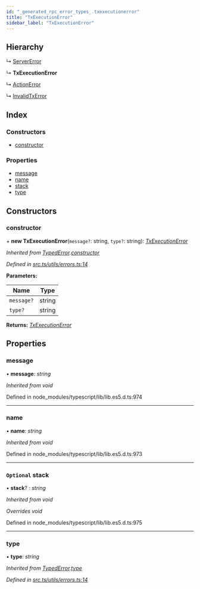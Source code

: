 ```yaml
---
id: "_generated_rpc_error_types_.txexecutionerror"
title: "TxExecutionError"
sidebar_label: "TxExecutionError"
---
```


## Hierarchy

  ↳ [ServerError](_generated_rpc_error_types_.servererror.md)

  ↳ **TxExecutionError**

  ↳ [ActionError](_generated_rpc_error_types_.actionerror.md)

  ↳ [InvalidTxError](_generated_rpc_error_types_.invalidtxerror.md)

## Index

### Constructors

* [constructor](_generated_rpc_error_types_.txexecutionerror.md#constructor)

### Properties

* [message](_generated_rpc_error_types_.txexecutionerror.md#message)
* [name](_generated_rpc_error_types_.txexecutionerror.md#name)
* [stack](_generated_rpc_error_types_.txexecutionerror.md#optional-stack)
* [type](_generated_rpc_error_types_.txexecutionerror.md#type)

## Constructors

###  constructor

\+ **new TxExecutionError**(`message?`: string, `type?`: string): *[TxExecutionError](_generated_rpc_error_types_.txexecutionerror.md)*

*Inherited from [TypedError](_utils_errors_.typederror.md).[constructor](_utils_errors_.typederror.md#constructor)*

*Defined in [src.ts/utils/errors.ts:14](https://github.com/nearprotocol/nearlib/blob/36a8ddc/src.ts/utils/errors.ts#L14)*

**Parameters:**

Name | Type |
------ | ------ |
`message?` | string |
`type?` | string |

**Returns:** *[TxExecutionError](_generated_rpc_error_types_.txexecutionerror.md)*

## Properties

###  message

• **message**: *string*

*Inherited from void*

Defined in node_modules/typescript/lib/lib.es5.d.ts:974

___

###  name

• **name**: *string*

*Inherited from void*

Defined in node_modules/typescript/lib/lib.es5.d.ts:973

___

### `Optional` stack

• **stack**? : *string*

*Inherited from void*

*Overrides void*

Defined in node_modules/typescript/lib/lib.es5.d.ts:975

___

###  type

• **type**: *string*

*Inherited from [TypedError](_utils_errors_.typederror.md).[type](_utils_errors_.typederror.md#type)*

*Defined in [src.ts/utils/errors.ts:14](https://github.com/nearprotocol/nearlib/blob/36a8ddc/src.ts/utils/errors.ts#L14)*
